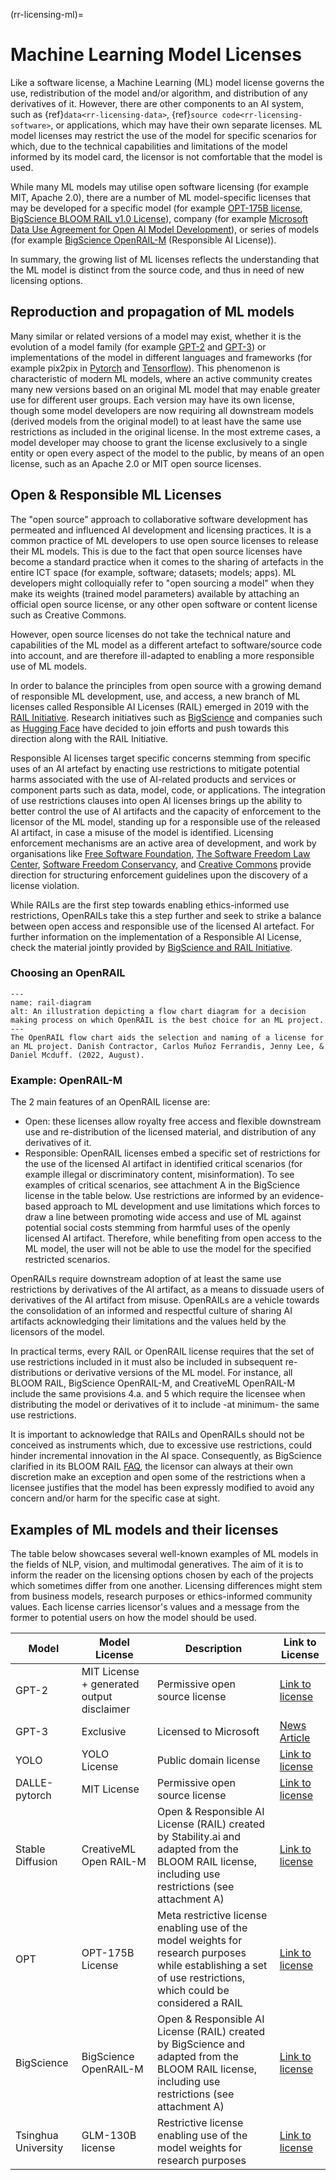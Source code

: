 (rr-licensing-ml)=
# Machine Learning Model Licenses

Like a software license, a Machine Learning (ML) model license governs the use, redistribution of the model and/or algorithm, and distribution of any derivatives of it. However, there are other components to an AI system, such as {ref}`data<rr-licensing-data>`, 
{ref}`source code<rr-licensing-software>`, or applications, which may have their own separate licenses. ML model licenses may restrict the use of the model for specific scenarios for which, due to the technical capabilities and limitations  of the model informed by its model card, the licensor is not comfortable that the model is used.

While many ML models may utilise open software licensing (for example MIT, Apache 2.0), there are a number of ML model-specific licenses that may be developed for a specific model (for example [OPT-175B license](https://github.com/facebookresearch/metaseq/blob/main/projects/OPT/MODEL_LICENSE.md), [BigScience BLOOM RAIL v1.0 License](https://https://bigscience.huggingface.co/blog/the-bigscience-rail-license)), company (for example [Microsoft Data Use Agreement for Open AI Model Development](https://query.prod.cms.rt.microsoft.com/cms/api/am/binary/RE4Rjfq)), or series of models (for example [BigScience OpenRAIL-M](https://www.licenses.ai/blog/2022/8/26/bigscience-open-rail-m-license) (Responsible AI License)).

In summary, the growing list of ML licenses reflects the understanding that the ML model is distinct from the source code, and thus in need of new licensing options.

## Reproduction and propagation of ML models

Many similar or related versions of a model may exist, whether it is the evolution of a model family (for example [GPT-2](https://github.com/openai/gpt-2) and [GPT-3](https://github.com/openai/gpt-3)) or implementations of the model in different languages and frameworks (for example pix2pix in [Pytorch](https://github.com/junyanz/pytorch-CycleGAN-and-pix2pix) and [Tensorflow](https://github.com/affinelayer/pix2pix-tensorflow)). This phenomenon is characteristic of modern ML models, where an active community creates many new versions based on an original ML model that may enable greater use for different user groups. Each version may have its own license, though some model developers are now requiring all downstream models (derived models from the original model) to at least have the same use restrictions as included in the original license. In the most extreme cases, a model developer may choose to grant the license exclusively to a single entity or open every aspect of the model to the public, by means of an open license, such as an Apache 2.0 or MIT open source licenses.

## Open & Responsible ML Licenses

The "open source" approach to collaborative software development has permeated and influenced AI development and licensing practices. It is a common practice of ML developers to use open source licenses to release their ML models. This is due to the fact that open source licenses have become a standard practice when it comes to the sharing of artefacts in the entire ICT space (for example, software; datasets; models; apps). ML developers might colloquially refer to "open sourcing a model" when they make its weights (trained model parameters) available by attaching an official open source license, or any other open software or content license such as Creative Commons.

However, open source licenses do not take the technical nature and capabilities of the ML model as a different artefact to software/source code into account, and are therefore ill-adapted to enabling a more responsible use of ML models.

In order to balance the principles from open source with a growing demand of responsible ML development, use, and access, a new branch of ML licenses called Responsible AI Licenses (RAIL) emerged in 2019 with the [RAIL Initiative](https://www.licenses.ai/). Research initiatives such as [BigScience](https://bigscience.huggingface.co/) and companies such as [Hugging Face](https://huggingface.co/blog/open_rail) have decided to join efforts and push towards this direction along with the RAIL Initiative.

Responsible AI licenses target specific concerns stemming from specific uses of an AI artefact by enacting use restrictions to mitigate potential harms associated with the use of AI-related products and services or component parts such as data, model, code, or applications. The integration of use restrictions clauses into open AI licenses brings up the ability to better control the use of AI artifacts and the capacity of enforcement to the licensor of the ML model, standing up for a responsible use of the released AI artifact, in case a misuse of the model is identified. Licensing enforcement mechanisms are an active area of development, and work by organisations like [Free Software Foundation](https://www.fsf.org/), [The Software Freedom Law Center](https://softwarefreedom.org/), [Software Freedom Conservancy](https://sfconservancy.org/), and [Creative Commons](https://creativecommons.org/license-enforcement/enforcement-principles/) provide direction for structuring enforcement guidelines upon the discovery of a license violation.

While RAILs are the first step towards enabling ethics-informed use restrictions, OpenRAILs take this a step further and seek to strike a balance between open access and responsible use of the licensed AI artefact. For further information on the implementation of a Responsible AI License, check the material jointly provided by [BigScience and RAIL Initiative](https://www.licenses.ai/blog/2022/8/18/naming-convention-of-responsible-ai-licenses).

### Choosing an OpenRAIL

```{figure} ../../figures/rail-diagram.*
---
name: rail-diagram
alt: An illustration depicting a flow chart diagram for a decision making process on which OpenRAIL is the best choice for an ML project.
---
The OpenRAIL flow chart aids the selection and naming of a license for an ML project. Danish Contractor, Carlos Muñoz Ferrandis, Jenny Lee, & Daniel Mcduff. (2022, August).
```

### Example: OpenRAIL-M

The 2 main features of an OpenRAIL license are:

- Open: these licenses allow royalty free access and flexible downstream use and re-distribution of the licensed material, and distribution of any derivatives of it.
- Responsible: OpenRAIL licenses embed a specific set of restrictions for the use of the licensed AI artifact in identified critical scenarios (for example illegal or discriminatory content, misinformation). To see examples of critical scenarios, see attachment A in the BigScience license in the table below. Use restrictions are informed by an evidence-based approach to ML development and use limitations which forces to draw a line between promoting wide access and use of ML against potential social costs stemming from harmful uses of the openly licensed AI artifact. Therefore, while benefiting from open access to the ML model, the user will not be able to use the model for the specified restricted scenarios.

OpenRAILs require downstream adoption of at least the same use restrictions by derivatives of the AI artifact, as a means to dissuade users of derivatives of the AI artifact from misuse. OpenRAILs are a vehicle towards the consolidation of an informed and respectful culture of sharing AI artifacts acknowledging their limitations and the values held by the licensors of the model.

In practical terms, every RAIL or OpenRAIL license requires that the set of use restrictions included in it must also be included in subsequent re-distributions or derivative versions of the ML model. For instance, all BLOOM RAIL, BigScience OpenRAIL-M, and CreativeML OpenRAIL-M include the same provisions 4.a. and 5 which require the licensee when distributing the model or derivatives of it to include -at minimum- the same use restrictions.

It is important to acknowledge that RAILs and OpenRAILs should not be conceived as instruments which, due to excessive use restrictions, could hinder incremental innovation in the AI space. Consequently, as BigScience clarified in its BLOOM RAIL [FAQ](https://bigscience.huggingface.co/blog/the-bigscience-rail-license), the licensor can always at their own discretion make an exception and open some of the restrictions when a licensee justifies that the model has been expressly modified to avoid any concern and/or harm for the specific case at sight.

## Examples of ML models and their licenses

The table below showcases several well-known examples of ML models in the fields of NLP, vision, and multimodal generatives. The aim of it is to inform the reader on the licensing options chosen by each of the projects which sometimes differ from one another. Licensing differences might stem from business models, research purposes or ethics-informed community values. Each license carries licensor's values and a message from the former to potential users on how the model should be used.

| Model               | Model License                             | Description                                                                                                                                                     | Link to License                                                                                        |
| ------------------- | ----------------------------------------- | --------------------------------------------------------------------------------------------------------------------------------------------------------------- | ------------------------------------------------------------------------------------------------------ |
| GPT-2               | MIT License + generated output disclaimer | Permissive open source license                                                                                                                                  | [Link to license](https://github.com/openai/gpt-2/blob/master/LICENSE)                                 |
| GPT-3               | Exclusive                                 | Licensed to Microsoft                                                                                                                                           | [News Article](https://openai.com/blog/openai-licenses-gpt-3-technology-to-microsoft/)                 |
| YOLO                | YOLO License                              | Public domain license                                                                                                                                           | [Link to license](https://github.com/pjreddie/darknet/blob/master/LICENSE)                             |
| DALLE-pytorch       | MIT License                               | Permissive open source license                                                                                                                                  | [Link to license](https://github.com/lucidrains/DALLE-pytorch/blob/main/LICENSE)                       |
| Stable Diffusion    | CreativeML Open RAIL-M                    | Open & Responsible AI License (RAIL) created by Stability.ai and adapted from the BLOOM RAIL license, including use restrictions (see attachment A)             | [Link to license](https://huggingface.co/spaces/CompVis/stable-diffusion-license)                      |
| OPT                 | OPT-175B License                          | Meta restrictive license enabling use of the model weights for research purposes while establishing a set of use restrictions, which could be considered a RAIL | [Link to license](https://github.com/facebookresearch/metaseq/blob/main/projects/OPT/MODEL_LICENSE.md) |
| BigScience          | BigScience OpenRAIL-M                     | Open & Responsible AI License (RAIL) created by BigScience and adapted from the BLOOM RAIL license, including use restrictions (see attachment A)               | [Link to license](https://huggingface.co/spaces/bigscience/license)                                    |
| Tsinghua University | GLM-130B license                          | Restrictive license enabling use of the model weights for research purposes                                                                                     | [Link to license](https://github.com/THUDM/GLM-130B/blob/main/MODEL_LICENSE)                           |
